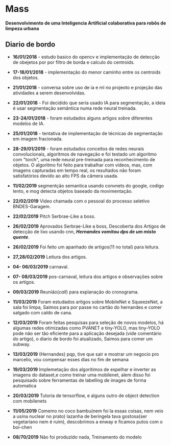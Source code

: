 
# Mass

 **Desenvolvimento de uma Inteligencia Artificial colaborativa para robôs de limpeza urbana**
 
## Diario de bordo

* **16/01/2018** - estudo basico do opencv e implementação de detecção de obejetos por por filtro de borda e calculo do centroids.

* **17-18/01/2018** - implementação do menor caminho entre os centroids dos objetos.

* **21/01/2018** - conversa sobre uso de ia e ml no projeoto e projeção das atividades a serem desenvolvidas.

* **22/01/2018** - Foi decidido que seria usado IA para segmentação, a ideia é usar segmentação semântica numa rede neural treinada.

* **23-24/01/2018** - foram estudados alguns artigos sobre diferentes modelos de IA.

* **25/01/2018** - tentativa de implementação de técnicas de segmentação em imagem fracionada.

* **28-29/01/2019** - foram estudados conceitos de redes neurais convolucionais, algoritmos de navegação e foi testado um algoritmo com "torch", uma rede neural pre-treinada para reconhecimento de objetos. O algoritmo foi feito para trabalhar com vídeos, mas, com imagens capturadas em tempo real, os resultados não foram satisfatórios devido ao alto FPS da câmera usada.

* **11/02/2019** segmentção semantica usando convnets do google, codigo lento, e mog detecta objetos baseado da movimentação.

* **22/02/2019** Video chamada com o pessoal do processo seletivo BNDES-Garagem.

* **22/02/2019** Pitch Serbrae-Like a boss.

* **26/02/2019** Aprovados Serbrae-Like a boss, Descoberta dos Artigos de detecção de lixo usando cnn, **_Hernandes vomitou dps de um misto quente_**.

* **26/02/2019** Foi feito um apanhado de artigos(11 no total) para leitura.

* **27,28/02/2019** Leitura dos artigos.

* **04- 06/03/2019** carnaval.

* **07- 08/03/2019** pos-carnaval, leitura dos artigos e observações sobre os artigos.

* **09/03/2019** Reunião(_call_) para explanação do cronograma.

* **11/03/2019** Foram estudados artigos sobre MobileNet e SqueezeNet, a sala foi limpa, Saimos para por passe no cartão do hernandes e comer salgado com caldo de cana. 

* **12/03/2019** Foram feitas pesquisas para seleção de novos modelos, há algumas redes otimizadas como PVANET e tiny-YOLO, mas tiny-YOLO pode não ser tão eficiente para a aplicação desejada (vide comentário do artigo), o diario de bordo foi atualizado, Saimos para comer um subway. 

* **13/03/2019** (Hernandes) pqp, tive que sair e mostrar um negocio pro marcelio, vou compensar esses dias no fim de semana

* **19/03/2019** Implemetação dos algoritimos de espelhar e inverter as imagens do dataset,e como treinar uma mobilenet, alem disso foi pesquisado sobre ferramentas de labelling de images de forma automatica

* **20/03/2019** Tutoria de tensorflow, e alguns outro de object detection com mobilenets

* **11/05/2019** Comemo no coco bambu(nem foi la essas coisas, nem veio a usina nuclear no prato) lazanha de beringela tava gostosa(ser vegetariano nem é ruim), descobrimos a enway e ficamos putos com o boi-chen


* **08/70/2019** Não foi produzido nada, Treinamento do modelo 
